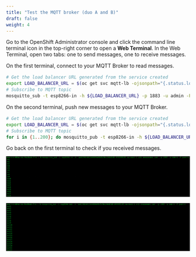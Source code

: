 ```yaml
---
title: "Test the MQTT broker (duo A and B)"
draft: false
weight: 4
---
```


Go to the OpenShift Administrator console and click the command line terminal icon in the top-right corner to open a **Web Terminal**.
In the Web Terminal, open two tabs: one to send messages, one to receive messages.

On the first terminal, connect to your MQTT Broker to read messages.

```sh
# Get the load balancer URL generated from the service created
export LOAD_BALANCER_URL = $(oc get svc mqtt-lb -ojsonpath="{.status.loadBalancer.ingress[0].hostname}")
# Subscribe to MQTT topic
mosquitto_sub -t esp8266-in -h ${LOAD_BALANCER_URL} -p 1883 -u admin -P public
```

On the second terminal, push new messages to your MQTT Broker.

```sh
# Get the load balancer URL generated from the service created
export LOAD_BALANCER_URL = $(oc get svc mqtt-lb -ojsonpath="{.status.loadBalancer.ingress[0].hostname}")
# Subscribe to MQTT topic
for i in {1..200}; do mosquitto_pub -t esp8266-in -h ${LOAD_BALANCER_URL} -p 1883 -u admin -P public -m in$i; done
```

Go back on the first terminal to check if you received messages.

![MQTT topi IN](/images/mqtt-sub-in.png)

![MQTT topi OUT](/images/mqtt-sub-out.png)